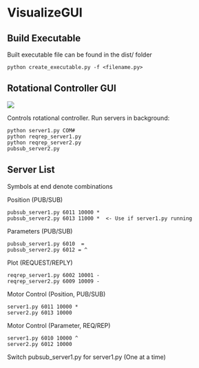 # VisualizeGUI

## Build Executable
Built executable file can be found in the dist/ folder
```
python create_executable.py -f <filename.py>
```

## Rotational Controller GUI
![](/doc/rotational_controller.gif)

Controls rotational controller. Run servers in background:
```
python server1.py COM#
python reqrep_server1.py
python reqrep_server2.py
pubsub_server2.py
```

## Server List
Symbols at end denote combinations

Position (PUB/SUB)
```
pubsub_server1.py 6011 10000 *
pubsub_server2.py 6013 11000 *  <- Use if server1.py running
```

Parameters (PUB/SUB)
```
pubsub_server1.py 6010  =
pubsub_server2.py 6012 = ^
```

Plot (REQUEST/REPLY)
```
reqrep_server1.py 6002 10001 -
reqrep_server2.py 6009 10009 -
```

Motor Control (Position, PUB/SUB)
```
server1.py 6011 10000 *
server2.py 6013 10000
```

Motor Control (Parameter, REQ/REP)
```
server1.py 6010 10000 ^
server2.py 6012 10000
```

Switch pubsub_server1.py for server1.py (One at a time)

